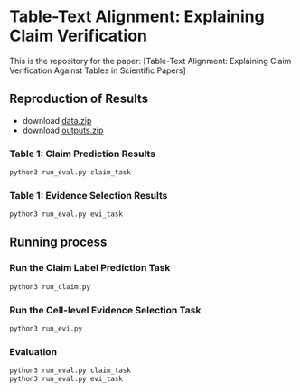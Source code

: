 # Table-Text Alignment: Explaining Claim Verification

This is the repository for the paper: [Table-Text Alignment: Explaining Claim Verification Against Tables in Scientific Papers]


## Reproduction of Results
- download [data.zip](https://www.dropbox.com/scl/fi/6ao624vxshbe3col40bet/data.zip?rlkey=4nxsetvtmyk60pyu1ejzlqzs2&st=bzdxhy39&dl=0)
- download [outputs.zip](https://www.dropbox.com/scl/fi/tmwptpn9qy99gruyl63nh/outputs.zip?rlkey=jhgbf77mxi90vqba9qdkbujct&st=c0g2ccsa&dl=0) 


### Table 1: Claim Prediction Results
```bash
python3 run_eval.py claim_task
```

### Table 1: Evidence Selection Results
```bash
python3 run_eval.py evi_task
```



## Running process

### Run the Claim Label Prediction Task
```bash
python3 run_claim.py
```

### Run the Cell-level Evidence Selection Task
```bash
python3 run_evi.py
```

### Evaluation
```bash
python3 run_eval.py claim_task
python3 run_eval.py evi_task
```